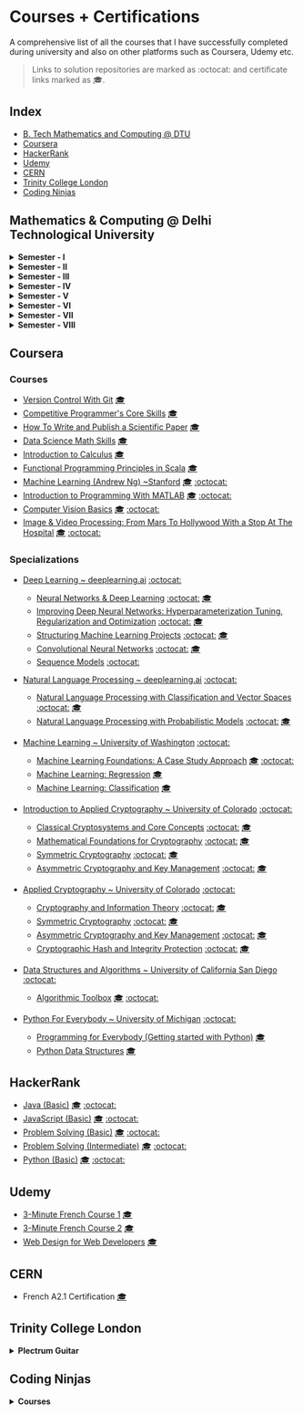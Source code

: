 # Courses + Certifications

A comprehensive list of all the courses that I have successfully completed 
during university and also on other platforms such as Coursera, Udemy etc.

> Links to solution repositories are marked as :octocat: and certificate links marked as 🎓.

## Index
- [B. Tech Mathematics and Computing @ DTU](#mathematics--computing--delhi-technological-university)
- [Coursera](#coursera)
- [HackerRank](#hackerrank)
- [Udemy](#udemy)
- [CERN](#cern)
- [Trinity College London](#trinity-college-london)
- [Coding Ninjas](#coding-ninjas)

## Mathematics & Computing @ Delhi Technological University
<details>
    <summary><b>Semester - I</b></summary>
    <ul>
        <li>Mathematics - I (MA-101)</li>
        <li>Physics - I (AP-101)</li>
        <li>Basic Electrical Engineering (EE-102)</li>
        <li>Programming Fundamentals (CO-101)</li>
        <li>Engineering Graphics (ME-102)</li>
        <li>Introduction to Environmental Science (EN-102)</li>
    </ul>
</details>

<details>
    <summary><b>Semester - II</b></summary>
    <ul>
        <li>Mathematics - II (MA-102)</li>
        <li>Physics - II (AP-102)</li>
        <li>Chemistry (AC-101)</li>
        <li>Basic Mechanical Engineering (ME-101)</li>
        <li>Workshop Practice (ME-103)</li>
        <li>Communication Skills (HU-101)</li>
    </ul>
</details>

<details>
    <summary><b>Semester - III</b></summary>
    <ul>
        <li>Data Structures (CS-251)</li>
        <ol>
            <li><a href="https://github.com/anishLearnsToCode/cs-251-data-structures">Data Structures Lab</a></li>
        </ol>
        <li>Discrete Mathematics (MC-201)</li>
        <li>Mathematics - III (MC-203)</li>
        <li>Probability and Statistics (MC-205)</li>
        <li>Engineering Analysis and Design (MC-207)</li>
        <li>Fundamentals of Management (MG-201)</li>
    </ul>
</details>

<details>
    <summary><b>Semester - IV</b></summary>
    <ul>
        <li>Algorithm Design and Analysis (CS-262)</li>
        <li>Real Analysis (MC-202)</li>
        <li>Computer Organization and Architecture (MC-206)</li>
        <li>Linear Algebra (MC-208)</li>
        <li>Scientific Computing (MC-204)</li>
        <li>Engineering Economics (HU-202)</li>
    </ul>
</details>

<details>
    <summary><b>Semester - V</b></summary>
    <ul>
        <li>Stochastic Process (MC-303)</li>
        <li>Operating Systems (MC-301)</li>
        <li>Computer Vision (EC-353)</li>
        <ol>
            <li><a href="https://github.com/anishLearnsToCode/computer-vision-basics">Computer Vision Basics @ Coursera</a> </li>
            <li><a href="https://github.com/anishLearnsToCode/from-mars-to-hollywood-with-a-stop-at-the-hospital">From Mars To Hollywood with a Stop at the Hospital @ Coursera</a> </li>
            <li><a href="https://github.com/anishLearnsToCode/nature-encoded-fusion">Representation Learning and Nature Encoded Fusion Technique for Heterogeneous Sensor Networks</a> </li>
        </ol>
        <li>Technical Communication (HU-301)</li>
    </ul>
</details>

<details>
    <summary><b>Semester - VI</b></summary>
    <ul>
        <li>Database Management System (MC-302)</li>
        <li>Theory of Computation (MC-304)</li>
        <li>Financial Engineering (MC-306)</li>
        <li>Computer Networks (MC-308)</li>
        <li>Professional Ethics and Human Values (HU-304)</li>
    </ul>
</details>

<details>
    <summary><b>Semester - VII</b></summary>
    <ul>
        <li>Graph Theory (MC-405)</li>
        <ol>
            <li><a href="https://github.com/anishLearnsToCode/graph-theory-lab">Graph Theory Lab</a> </li>
            <li><a href="https://github.com/anishLearnsToCode/image2sketch">Image-2-Sketch 🖼✏</a> </li>
        </ol>
        <li>Cryptography & Network Security (MC-407)</li>
        <ol>
            <li><a href="https://github.com/anishLearnsToCode/intro-to-applied-cryptography">Introduction to Applied Cryptography Specialization @Coursera</a> </li>
            <li><a href="https://github.com/anishLearnsToCode/applied-cryptography">Applied Cryptography Specialization @Coursera</a> </li>
            <li><a href="https://github.com/anishLearnsToCode/cryptography">Interactive Guide to Cryptography</a> </li>
            <li><a href="https://github.com/anishLearnsToCode/DES">Data Encryption Standard (DES)</a> </li>
            <li><a href="https://github.com/anishLearnsToCode/lsb-image-steganography">Least Significant Bit (LSB) Image Steganography</a> </li>
        </ol>
        <li>Mathematical Modelling & Simulation (MC-409)</li>
        <ol>
            <li><a href="https://github.com/anishLearnsToCode/mathematical-modelling-lab">Mathematical Modelling & Simulation Lab</a> </li>
        </ol>
        <li>Natural Language Processing (IT-425)</li>
        <ol>
            <li><a href="https://github.com/anishLearnsToCode/nlp-deeplearning-ai">Natural Language Processing ~DeepLearning.ai @Coursera</a> </li>
            <li><a href="https://github.com/anishLearnsToCode/porter-stemmer">Porter Stemmer</a> </li>
            <li><a href="https://github.com/anishLearnsToCode/stop-words-removal">Stop Words Removal</a> </li>
            <li><a href="https://github.com/anishLearnsToCode/lemmatization">Lemmatization</a> </li>
            <li><a href="https://github.com/anishLearnsToCode/bow-representation">Bag of Words Representation</a> </li>
            <li><a href="https://github.com/anishLearnsToCode/word-embeddings">Continuous Bag of Words (CBOW) Model</a> </li>
            <li><a href="https://github.com/anishLearnsToCode/word-sense-disambiguation">Word Sense Disambiguation (WSD)</a> </li>
        </ol>
    </ul>
</details>

<details>
    <summary><b>Semester - VIII</b></summary>
    <ul>
        <li>Partial Differential Equations (MC-406)</li>
        <li>Fuzzy Set & Fuzzy Logic (MC-432)</li>
        <li>Pattern Recognition (EC-416)</li>
    </ul>
</details>

## Coursera
### Courses
- [Version Control With Git](https://www.coursera.org/learn/version-control-with-git/)  [🎓](https://www.coursera.org/account/accomplishments/verify/UPCHWGAGX66D)
- [Competitive Programmer's Core Skills](https://www.coursera.org/learn/competitive-programming-core-skills/) [🎓](https://www.coursera.org/account/accomplishments/verify/WPS6KUZMT6YL)
- [How To Write and Publish a Scientific Paper](https://www.coursera.org/learn/how-to-write-a-scientific-paper/) [🎓](https://www.coursera.org/account/accomplishments/verify/V6NGNQ5ZYQL7)
- [Data Science Math Skills](https://www.coursera.org/learn/datasciencemathskills) [🎓](https://www.coursera.org/account/accomplishments/verify/QVKVPWWLEZU3)
- [Introduction to Calculus](https://www.coursera.org/learn/introduction-to-calculus) [🎓](http://coursera.org/verify/NQMRJLG6VTRY)
- [Functional Programming Principles in Scala](https://www.coursera.org/learn/progfun1/) [🎓](http://coursera.org/verify/CTQZVZZZKT5W)
- [Machine Learning (Andrew Ng) ~Stanford](https://www.coursera.org/learn/machine-learning) 
  [🎓](http://coursera.org/verify/PY3HEUJFNZ2M) 
  [:octocat:](https://github.com/anishLearnsToCode/ml-stanford)
- [Introduction to Programming With MATLAB](https://www.coursera.org/learn/matlab) [🎓](http://coursera.org/verify/3S3AANA8JQTN) [:octocat:](https://github.com/anishLearnsToCode/introduction-to-programming-with-matlab)
- [Computer Vision Basics](https://www.coursera.org/learn/computer-vision-basics) [🎓](http://coursera.org/verify/9H6SGUGD6YNM) [:octocat:](https://github.com/anishLearnsToCode/computer-vision-basics)
- [Image & Video Processing: From Mars To Hollywood With a Stop At The Hospital](https://www.coursera.org/learn/image-processing) [🎓](http://coursera.org/verify/JPV9JYDEZVBQ) [:octocat:](https://github.com/anishLearnsToCode/from-mars-to-hollywood-with-a-stop-at-the-hospital)

### Specializations
- [Deep Learning ~ deeplearning.ai](https://www.coursera.org/specializations/deep-learning) [:octocat:](https://github.com/anishLearnsToCode/deep-learning-ai)
    - [Neural Networks & Deep Learning](https://www.coursera.org/learn/neural-networks-deep-learning?specialization=deep-learning) 
      [:octocat:](https://github.com/anishLearnsToCode/neural-networks-deep-learning)
      [🎓](http://coursera.org/verify/2QP8D8FZ28B7)
    - [Improving Deep Neural Networks: Hyperparameterization Tuning, Regularization and Optimization](https://www.coursera.org/learn/deep-neural-network?specialization=deep-learning) 
      [:octocat:](https://github.com/anishLearnsToCode/improving-deep-neural-networks)
      [🎓](https://coursera.org/verify/WLLHPCZSRZ2Y)
    - [Structuring Machine Learning Projects](https://www.coursera.org/learn/machine-learning-projects?specialization=deep-learning) 
      [:octocat:](https://github.com/anishLearnsToCode/structuring-ml-projects)
      [🎓](https://coursera.org/verify/SX8LNSPRY6NR)
    - [Convolutional Neural Networks](https://www.coursera.org/learn/convolutional-neural-networks?specialization=deep-learning) 
      [:octocat:](https://github.com/anishLearnsToCode/cnn-deeplearning-ai)
      [🎓](https://coursera.org/verify/KN92M6VXUXYA)
    - [Sequence Models](https://www.coursera.org/learn/nlp-sequence-models)
      [:octocat:](https://github.com/anishLearnsToCode/sequence-models)
   
- [Natural Language Processing ~ deeplearning.ai](https://www.coursera.org/specializations/natural-language-processing) [:octocat:](https://github.com/anishLearnsToCode/nlp-deeplearning-ai)
    - [Natural Language Processing with Classification and Vector Spaces](https://www.coursera.org/learn/classification-vector-spaces-in-nlp) [:octocat:](https://github.com/anishLearnsToCode/nlp-classification-vector-spaces) [🎓](http://coursera.org/verify/LGBF7J8S99RG)
    - [Natural Language Processing with Probabilistic Models](https://www.coursera.org/learn/probabilistic-models-in-nlp) [:octocat:](https://github.com/anishLearnsToCode/nlp-probabilistic-models) [🎓](https://coursera.org/verify/PGMHY4YCG85G)

- [Machine Learning ~ University of Washington](https://www.coursera.org/specializations/machine-learning) [:octocat:](https://github.com/anishLearnsToCode/ml-uni-washington)
    - [Machine Learning Foundations: A Case Study Approach](https://www.coursera.org/learn/ml-foundations/) [🎓](https://www.coursera.org/account/accomplishments/verify/GCKW98KUK5X5) [:octocat:](https://github.com/anishLearnsToCode/ml-foundations-case-study-approach)
    - [Machine Learning: Regression](https://www.coursera.org/learn/ml-regression/) [🎓](https://www.coursera.org/account/accomplishments/verify/UQ9UZPVU6RMF)
    - [Machine Learning: Classification](https://www.coursera.org/learn/ml-classification/) [🎓](https://www.coursera.org/account/accomplishments/verify/BCZ8GWHTNV9J)
    
- [Introduction to Applied Cryptography ~ University of Colorado](https://www.coursera.org/specializations/introduction-applied-cryptography) 
  [:octocat:](https://github.com/anishLearnsToCode/intro-to-applied-cryptography)
    - [Classical Cryptosystems and Core Concepts](https://www.coursera.org/learn/classical-cryptosystems) 
    [:octocat:](https://github.com/anishLearnsToCode/classical-cryptosystems-core-concepts) 
    [🎓](https://www.coursera.org/verify/7FVGRVKAFW73)   
    - [Mathematical Foundations for Cryptography](https://www.coursera.org/learn/mathematical-foundations-cryptography) 
    [:octocat:](https://github.com/anishLearnsToCode/mathematical-foundations-cryptography) 
    [🎓](http://coursera.org/verify/ZPQF7QGV22XT)
    - [Symmetric Cryptography](https://www.coursera.org/learn/symmetric-crypto)
    [:octocat:](https://github.com/anishLearnsToCode/symmetric-cryptography)
    [🎓](http://coursera.org/verify/KPJPY9LZAFBP)
    - [Asymmetric Cryptography and Key Management](https://www.coursera.org/learn/asymmetric-crypto)
    [:octocat:](https://github.com/anishLearnsToCode/asymmetric-cryptography-key-management)
    [🎓](http://coursera.org/verify/KLZSC7H2JH72)
    
 - [Applied Cryptography ~ University of Colorado](https://www.coursera.org/specializations/applied-crypto)
   [:octocat:](https://github.com/anishLearnsToCode/applied-cryptography)
   - [Cryptography and Information Theory](https://www.coursera.org/learn/crypto-info-theory) 
   [:octocat:](https://github.com/anishLearnsToCode/cryptography-and-information-theory)
   [🎓](http://coursera.org/verify/XPFM28CP9KHX)
   - [Symmetric Cryptography](https://www.coursera.org/learn/symmetric-crypto)
   [:octocat:](https://github.com/anishLearnsToCode/symmetric-cryptography)
   [🎓](http://coursera.org/verify/KPJPY9LZAFBP)
   - [Asymmetric Cryptography and Key Management](https://www.coursera.org/learn/asymmetric-crypto)
   [:octocat:](https://github.com/anishLearnsToCode/asymmetric-cryptography-key-management)
   [🎓](http://coursera.org/verify/KLZSC7H2JH72)
   - [Cryptographic Hash and Integrity Protection](https://www.coursera.org/learn/cryptographic-hash-integrity-protection)
   [:octocat:](https://github.com/anishLearnsToCode/cryptographic-hash-integrity-protection)
   [🎓](http://coursera.org/verify/XPG8L6K9URV9)
    
- [Data Structures and Algorithms ~ University of California San Diego](https://www.coursera.org/specializations/data-structures-algorithms) [:octocat:](https://github.com/anishLearnsToCode/data-structures-algorithms)
    - [Algorithmic Toolbox](https://www.coursera.org/learn/algorithmic-toolbox) [🎓](http://coursera.org/verify/UWWDZKHQA86D) [:octocat:](https://github.com/anishLearnsToCode/algorithmic-toolbox)
    
- [Python For Everybody ~ University of Michigan](https://www.coursera.org/specializations/python) [:octocat:](https://github.com/anishLearnsToCode/python-for-everybody)
    - [Programming for Everybody (Getting started with Python)](https://www.coursera.org/learn/python/) [🎓](https://www.coursera.org/account/accomplishments/records/D5K85FFC6FZT)
    - [Python Data Structures](https://www.coursera.org/learn/python-data/) [🎓](https://www.coursera.org/verify/W6M2HC2WW79T)

## HackerRank
- [Java (Basic)](https://www.hackerrank.com/skills-verification) [🎓](https://www.hackerrank.com/certificates/e7bb326e632c) [:octocat:](https://github.com/anishLearnsToCode/hackerrank-java-basic-skill-test)  
- [JavaScript (Basic)](https://www.hackerrank.com/skills-verification) [🎓](https://www.hackerrank.com/certificates/03ed5b8c542a) [:octocat:](https://github.com/anishLearnsToCode/hackerrank-js-basic-skill-test)  
- [Problem Solving (Basic)](https://www.hackerrank.com/skills-verification) [🎓](https://www.hackerrank.com/certificates/c0a4672b1159) [:octocat:](https://github.com/anishLearnsToCode/hackerrank-problem-solving-skill-test)  
- [Problem Solving (Intermediate)](https://www.hackerrank.com/skills-verification) [🎓](https://www.hackerrank.com/certificates/6ef045988fd1) [:octocat:](https://github.com/anishLearnsToCode/hackerrank-problem-solving-intermediate-skill-test)  
- [Python (Basic)](https://www.hackerrank.com/skills-verification) [🎓](https://www.hackerrank.com/certificates/306084b1c4cc) [:octocat:](https://github.com/anishLearnsToCode/hackerrank-python-basic-skill-test)  

## Udemy 
- [3-Minute French Course 1](https://www.udemy.com/course/3-minute-french-full-course-1/) [🎓](https://www.udemy.com/certificate/UC-1KECT4EP/)
- [3-Minute French Course 2](https://www.udemy.com/course/3-minute-french-course-2/) [🎓](https://www.udemy.com/certificate/UC-QA36OCQA/)
- [Web Design for Web Developers](https://www.udemy.com/course/web-design-secrets/) [🎓](https://www.udemy.com/certificate/UC-8KTW4FNX/)

## CERN
- French A2.1 Certification [🎓](https://drive.google.com/file/d/1OlO6p2n6OdIgy4WO6_mn2B70r5sC4gwa/view)

## Trinity College London
<details>
    <summary><b>Plectrum Guitar</b></summary>
    <ul>
        <li>Plectrum Guitar Grade 1 (Distinction)</li>
        <li>Plectrum Guitar Grade 2 (Distinction)</li>
        <li>Plectrum Guitar Grade 3 (Merit)</li>
        <li>Plectrum Guitar Grade 4 (Distinction)</li>
    </ul>
</details>

## Coding Ninjas
<details>
    <summary><b>Courses</b></summary>
    <ul>
        <li>Alchemy: Web Development with Ruby on Rails</li>
        <li>Eminence: Competitive Programming</li>
        <li>Nucleus: Java with Data Structures</li>
    </ul>
</details>
